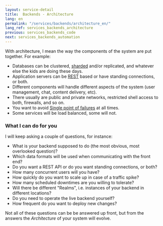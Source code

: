 ```yaml
---
layout: service-detail
title:  Backends - Architecture
lang: en
permalink: "/services/backends/architecture_en/"
lang_ref: services_backends_architecture
previous: services_backends_code
next: services_backends_automation
---
```

With architecture, I mean the way the components of the system are put together. For example:

- Databases can be clustered, [sharded](https://en.wikipedia.org/wiki/Shard_(database_architecture)) and/or replicated, and whatever else the kids are doing these days.
- Application servers can be [REST](https://en.wikipedia.org/wiki/Representational_State_Transfer) based or have standing connections, or both.
- Different components will handle different aspects of the system (user management, chat, content delivery, etc).
- There usually are public and private networks, restricted shell access to both, firewalls, and so on.
- You want to avoid [Single point of failures](https://en.wikipedia.org/wiki/Single_point_of_failure) at all times.
- Some services will be load balanced, some will not.

### What I can do for you
I will keep asking a couple of questions, for instance:
- What is your backend supposed to do (the most obvious, most overlooked question)?
- Which data formats will be used when communicating with the front end?
- Do you want a REST API or do you want standing connections, or both?
- How many concurrent users will you have?
- How quickly do you want to scale up in case of a traffic spike?
- How many scheduled downtimes are you willing to tolerate?
- Will there be different "Realms", i.e. instances of your backend in different locations?
- Do you need to operate the live backend yourself?
- How frequent do you want to deploy new changes?

Not all of these questions can be be answered up front, but from the answers the <em>Architecture</em> of your system will evolve.   
